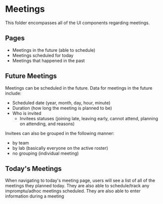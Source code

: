 # Meetings

This folder encompasses all of the UI components regarding meetings.

## Pages

- Meetings in the future (able to schedule)
- Meetings scheduled for today
- Meetings that happened in the past

## Future Meetings

Meetings can be scheduled in the future. Data for meetings in the future include:

- Scheduled date (year, month, day, hour, minute)
- Duration (how long the meeting is planned to be)
- Who is invited
  - Invitees statuses (joining late, leaving early, cannot attend, planning on attending, and reasons)

Invitees can also be grouped in the following manner:

- by team
- by lab (basically everyone on the active roster)
- no grouping (individual meeting)

## Today's Meetings

When navigating to today's meeting page, users will see a list of all of the meetings they planned today. They are also able to schedule/track any impromptu/adhoc meetings scheduled. They are also able to enter information during a meeting
